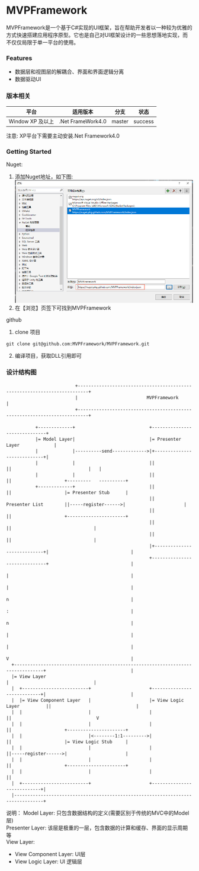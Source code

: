 # MVPFramework
MVPFramework是一个基于C#实现的UI框架，旨在帮助开发者以一种较为优雅的方式快速搭建应用程序原型。它也是自己对UI框架设计的一些思想落地实现，而不仅仅局限于单一平台的使用。

### Features
 - 数据层和视图层的解耦合、界面和界面逻辑分离
 - 数据驱动UI

### 版本相关
|       平台       |      适用版本      |   分支   |  状态   |
| --------------- | ----------------- | -------- | ------- |
| Window XP 及以上 | .Net FrameWork4.0 | master | success |

注意: XP平台下需要主动安装.Net Framework4.0

### Getting Started
Nuget:
1. 添加Nuget地址，如下图:  
![](README_images/MVPFramework-Nuget.png)
2. 在【浏览】页签下可找到MVPFramework

github  
1. clone 项目
```
git clone git@github.com:MVPFramework/MVPFramework.git
```
2. 编译项目，获取DLL引用即可

### 设计结构图
                              +--------------------------------------------------------------------------+                              
                              |                          MVPFramework                                    |                              
                              +--------------------------------------------------------------------------+                              
                                                                                                                                        
               +-------------+                            +------------------------------+                                              
               |= Model Layer|                            |= Presenter Layer             |                                              
               |             |----------send------------->|+----------------------------+|                                              
               |             |                            ||                            ||                             |   |            
               |             |                            ||                            ||                    +---------   ----------+  
               +-------------+                            ||                            ||                    |= Presenter Stub      |  
                                                          ||      Presenter List        ||-----register------>|                      |  
                                                          ||                            ||                    +----------------------+  
                                                          ||                            ||                               |              
                                                          ||                            ||                               |              
                                                          |+----------------------------+|                               |              
                                                          +------------------------------+                               |              
                                                                          |                                              |              
                                                                          |                                              |              
                                                                          n                                              |              
                                                                          :                                              |              
                                                                          n                                              |              
                                                                          |                                              |              
                                                                          |                                              |              
                                                                          V                                              |              
      +---------------------------------------------------------------------------------+                                |              
      |= View Layer                                                                     |                                |              
      |  +-------------------------+                      +----------------------------+|                                |              
      |  |= View Component Layer   |                      |= View Logic Layer          ||                                |              
      |  |                         |                      |                            ||                                V              
      |  |                         |                      |                            ||                    +----------------------+   
      |  |                         |<--------1:1--------->|                            ||                    |= View Logic Stub     |   
      |  |                         |                      |                            ||-----register------>|                      |   
      |  |                         |                      |                            ||                    +----------------------+   
      |  |                         |                      |                            ||                                               
      |  +-------------------------+                      +----------------------------+|                                               
      |---------------------------------------------------------------------------------+                                               

说明：
Model Layer: 只包含数据结构的定义(需要区别于传统的MVC中的Model层)  
Presenter Layer: 该层是极重的一层，包含数据的计算和缓存、界面的显示周期等  
View Layer:  
- View Component Layer: UI层  
- View Logic Layer: UI 逻辑层
